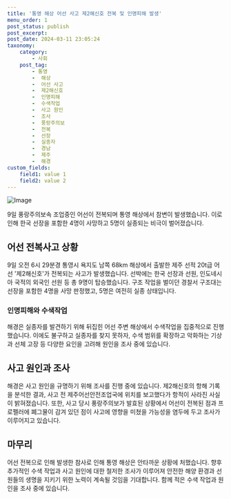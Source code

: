 ```yaml
---
title: '통영 해상 어선 사고 제2해신호 전복 및 인명피해 발생'
menu_order: 1
post_status: publish
post_excerpt: 
post_date: 2024-03-11 23:05:24
taxonomy:
    category:
        - 사회
    post_tag:
        - 통영
        -  해상
        -  어선 사고
        -  제2해신호
        -  인명피해
        -  수색작업
        -  사고 원인
        -  조사
        -  풍랑주의보
        -  전복
        -  선장
        -  실종자
        -  경남
        -  제주
        -  해경
custom_fields:
    field1: value 1
    field2: value 2
---
```


![Image](https://imgnews.pstatic.net/image/020/2024/03/11/0003552391_001_20240311071201042.jpg?type=w647)

9일 풍랑주의보속 조업중인 어선이 전복되며 통영 해상에서 참변이 발생했습니다. 이로 인해 한국 선장을 포함한 4명이 사망하고 5명이 실종되는 비극이 벌어졌습니다.
## 어선 전복사고 상황
9일 오전 6시 29분경 통영시 욕지도 남쪽 68km 해상에서 출발한 제주 선적 20t급 어선 '제2해신호'가 전복되는 사고가 발생했습니다. 선박에는 한국 선장과 선원, 인도네시아 국적의 외국인 선원 등 총 9명이 탑승했습니다. 구조 작업을 벌이던 경찰서 구조대는 선장을 포함한 4명을 사망 판정했고, 5명은 여전히 실종 상태입니다.
### 인명피해와 수색작업
해경은 실종자를 발견하기 위해 뒤집힌 어선 주변 해상에서 수색작업을 집중적으로 진행했습니다. 이에도 불구하고 실종자를 찾지 못하자, 수색 범위를 확장하고 악화하는 기상과 선체 고장 등 다양한 요인을 고려해 원인을 조사 중에 있습니다.
## 사고 원인과 조사
해경은 사고 원인을 규명하기 위해 조사를 진행 중에 있습니다. 제2해신호의 항해 기록을 분석한 결과, 사고 전 제주어선안전조업국에 위치를 보고했다가 항적이 사라진 사실이 밝혀졌습니다. 또한, 사고 당시 풍랑주의보가 발효된 상황에서 어선이 전복된 점과 프로펠러에 폐그물이 감겨 있던 점이 사고에 영향을 미쳤을 가능성을 염두에 두고 조사가 이루어지고 있습니다.
## 마무리
어선 전복으로 인해 발생한 참사로 인해 통영 해상은 안타까운 상황에 처했습니다. 향후 추가적인 수색 작업과 사고 원인에 대한 철저한 조사가 이루어져 안전한 해양 환경과 선원들의 생명을 지키기 위한 노력이 계속될 것임을 기대합니다. 함께 적은 수색 작업과 원인을 조사 중에 있습니다.

